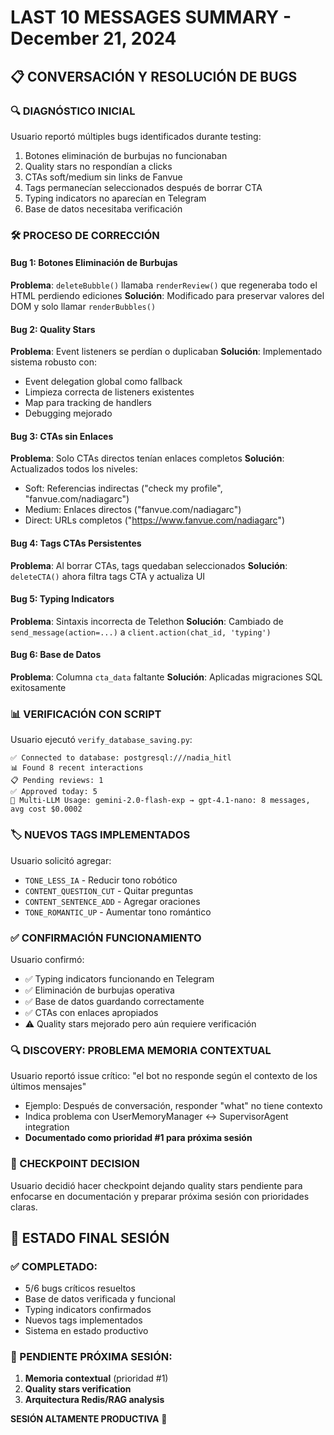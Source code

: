 # LAST 10 MESSAGES SUMMARY - December 21, 2024

## 📋 CONVERSACIÓN Y RESOLUCIÓN DE BUGS

### 🔍 DIAGNÓSTICO INICIAL
Usuario reportó múltiples bugs identificados durante testing:
1. Botones eliminación de burbujas no funcionaban
2. Quality stars no respondían a clicks  
3. CTAs soft/medium sin links de Fanvue
4. Tags permanecían seleccionados después de borrar CTA
5. Typing indicators no aparecían en Telegram
6. Base de datos necesitaba verificación

### 🛠️ PROCESO DE CORRECCIÓN

#### Bug 1: Botones Eliminación de Burbujas
**Problema**: `deleteBubble()` llamaba `renderReview()` que regeneraba todo el HTML perdiendo ediciones
**Solución**: Modificado para preservar valores del DOM y solo llamar `renderBubbles()`

#### Bug 2: Quality Stars 
**Problema**: Event listeners se perdían o duplicaban
**Solución**: Implementado sistema robusto con:
- Event delegation global como fallback
- Limpieza correcta de listeners existentes
- Map para tracking de handlers
- Debugging mejorado

#### Bug 3: CTAs sin Enlaces
**Problema**: Solo CTAs directos tenían enlaces completos
**Solución**: Actualizados todos los niveles:
- Soft: Referencias indirectas ("check my profile", "fanvue.com/nadiagarc")
- Medium: Enlaces directos ("fanvue.com/nadiagarc")  
- Direct: URLs completos ("https://www.fanvue.com/nadiagarc")

#### Bug 4: Tags CTAs Persistentes
**Problema**: Al borrar CTAs, tags quedaban seleccionados
**Solución**: `deleteCTA()` ahora filtra tags CTA y actualiza UI

#### Bug 5: Typing Indicators
**Problema**: Sintaxis incorrecta de Telethon
**Solución**: Cambiado de `send_message(action=...)` a `client.action(chat_id, 'typing')`

#### Bug 6: Base de Datos
**Problema**: Columna `cta_data` faltante
**Solución**: Aplicadas migraciones SQL exitosamente

### 📊 VERIFICACIÓN CON SCRIPT
Usuario ejecutó `verify_database_saving.py`:
```
✅ Connected to database: postgresql:///nadia_hitl
📊 Found 8 recent interactions
📋 Pending reviews: 1  
✅ Approved today: 5
🤖 Multi-LLM Usage: gemini-2.0-flash-exp → gpt-4.1-nano: 8 messages, avg cost $0.0002
```

### 🏷️ NUEVOS TAGS IMPLEMENTADOS
Usuario solicitó agregar:
- `TONE_LESS_IA` - Reducir tono robótico
- `CONTENT_QUESTION_CUT` - Quitar preguntas  
- `CONTENT_SENTENCE_ADD` - Agregar oraciones
- `TONE_ROMANTIC_UP` - Aumentar tono romántico

### ✅ CONFIRMACIÓN FUNCIONAMIENTO
Usuario confirmó:
- ✅ Typing indicators funcionando en Telegram
- ✅ Eliminación de burbujas operativa  
- ✅ Base de datos guardando correctamente
- ✅ CTAs con enlaces apropiados
- ⚠️ Quality stars mejorado pero aún requiere verificación

### 🔍 DISCOVERY: PROBLEMA MEMORIA CONTEXTUAL
Usuario reportó issue crítico: "el bot no responde según el contexto de los últimos mensajes"
- Ejemplo: Después de conversación, responder "what" no tiene contexto
- Indica problema con UserMemoryManager ↔ SupervisorAgent integration
- **Documentado como prioridad #1 para próxima sesión**

### 📝 CHECKPOINT DECISION
Usuario decidió hacer checkpoint dejando quality stars pendiente para enfocarse en documentación y preparar próxima sesión con prioridades claras.

## 🎯 ESTADO FINAL SESIÓN

### ✅ COMPLETADO:
- 5/6 bugs críticos resueltos
- Base de datos verificada y funcional  
- Typing indicators confirmados
- Nuevos tags implementados
- Sistema en estado productivo

### 🔄 PENDIENTE PRÓXIMA SESIÓN:
1. **Memoria contextual** (prioridad #1)
2. **Quality stars verification** 
3. **Arquitectura Redis/RAG analysis**

**SESIÓN ALTAMENTE PRODUCTIVA** 🚀